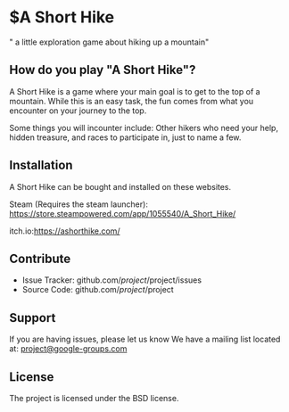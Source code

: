 $A Short Hike
========

" a little exploration game about hiking up a mountain"

How do you play "A Short Hike"?
--------

A Short Hike is a game where your main goal is to get to the top of a mountain. 
While this is an easy task, the fun comes from what you encounter on your journey to the top.

Some things you will incounter include:
Other hikers who need your help, hidden treasure, and races to participate in, just to name a few.


Installation
------------

A Short Hike can be bought and installed on these websites.

Steam (Requires the steam launcher): https://store.steampowered.com/app/1055540/A_Short_Hike/

itch.io:https://ashorthike.com/


Contribute
----------

- Issue Tracker: github.com/$project/$project/issues
- Source Code: github.com/$project/$project

Support
-------

If you are having issues, please let us know
We have a mailing list located at: project@google-groups.com

License
-------

The project is licensed under the BSD license.
